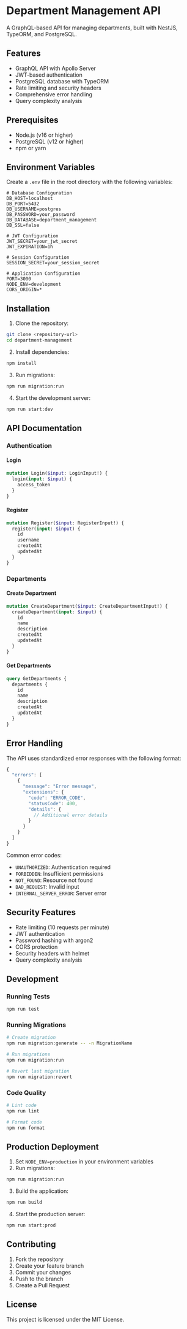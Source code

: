 # Department Management API

A GraphQL-based API for managing departments, built with NestJS, TypeORM, and PostgreSQL.

## Features

- GraphQL API with Apollo Server
- JWT-based authentication
- PostgreSQL database with TypeORM
- Rate limiting and security headers
- Comprehensive error handling
- Query complexity analysis

## Prerequisites

- Node.js (v16 or higher)
- PostgreSQL (v12 or higher)
- npm or yarn

## Environment Variables

Create a `.env` file in the root directory with the following variables:

```env
# Database Configuration
DB_HOST=localhost
DB_PORT=5432
DB_USERNAME=postgres
DB_PASSWORD=your_password
DB_DATABASE=department_management
DB_SSL=false

# JWT Configuration
JWT_SECRET=your_jwt_secret
JWT_EXPIRATION=1h

# Session Configuration
SESSION_SECRET=your_session_secret

# Application Configuration
PORT=3000
NODE_ENV=development
CORS_ORIGIN=*
```

## Installation

1. Clone the repository:

```bash
git clone <repository-url>
cd department-management
```

2. Install dependencies:

```bash
npm install
```

3. Run migrations:

```bash
npm run migration:run
```

4. Start the development server:

```bash
npm run start:dev
```

## API Documentation

### Authentication

#### Login

```graphql
mutation Login($input: LoginInput!) {
  login(input: $input) {
    access_token
  }
}
```

#### Register

```graphql
mutation Register($input: RegisterInput!) {
  register(input: $input) {
    id
    username
    createdAt
    updatedAt
  }
}
```

### Departments

#### Create Department

```graphql
mutation CreateDepartment($input: CreateDepartmentInput!) {
  createDepartment(input: $input) {
    id
    name
    description
    createdAt
    updatedAt
  }
}
```

#### Get Departments

```graphql
query GetDepartments {
  departments {
    id
    name
    description
    createdAt
    updatedAt
  }
}
```

## Error Handling

The API uses standardized error responses with the following format:

```typescript
{
  "errors": [
    {
      "message": "Error message",
      "extensions": {
        "code": "ERROR_CODE",
        "statusCode": 400,
        "details": {
          // Additional error details
        }
      }
    }
  ]
}
```

Common error codes:

- `UNAUTHORIZED`: Authentication required
- `FORBIDDEN`: Insufficient permissions
- `NOT_FOUND`: Resource not found
- `BAD_REQUEST`: Invalid input
- `INTERNAL_SERVER_ERROR`: Server error

## Security Features

- Rate limiting (10 requests per minute)
- JWT authentication
- Password hashing with argon2
- CORS protection
- Security headers with helmet
- Query complexity analysis

## Development

### Running Tests

```bash
npm run test
```

### Running Migrations

```bash
# Create migration
npm run migration:generate -- -n MigrationName

# Run migrations
npm run migration:run

# Revert last migration
npm run migration:revert
```

### Code Quality

```bash
# Lint code
npm run lint

# Format code
npm run format
```

## Production Deployment

1. Set `NODE_ENV=production` in your environment variables
2. Run migrations:

```bash
npm run migration:run
```

3. Build the application:

```bash
npm run build
```

4. Start the production server:

```bash
npm run start:prod
```

## Contributing

1. Fork the repository
2. Create your feature branch
3. Commit your changes
4. Push to the branch
5. Create a Pull Request

## License

This project is licensed under the MIT License.
